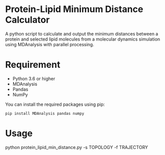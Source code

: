 # Protein-Lipid Minimum Distance Calculator
A python script to calculate and output the minimum distances between a protein and selected lipid molecules from a molecular dynamics simulation using MDAnalysis with parallel processing.

# Requirement

- Python 3.6 or higher
- MDAnalysis
- Pandas
- NumPy

You can install the required packages using pip:

```{bash}
pip install MDAnalysis pandas numpy
```

# Usage

python protein_lipid_min_distance.py -s TOPOLOGY -f TRAJECTORY